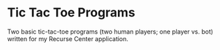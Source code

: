 # Tic Tac Toe Programs

Two basic tic-tac-toe programs (two human players; one player vs. bot) written for my Recurse Center application.